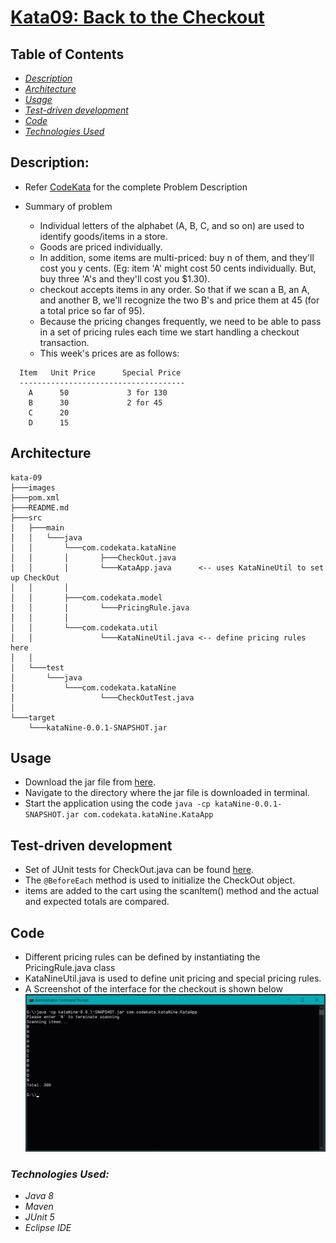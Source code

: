 # [Kata09: Back to the Checkout](http://codekata.com/kata/kata09-back-to-the-checkout/)

## Table of Contents

- _[Description](#description)_
- _[Architecture](#architecture)_
- _[Usage](#usage)_
- _[Test-driven development](#test-driven-development)_
- _[Code](#code)_
- _[Technologies Used](#technologies-used)_

## Description:

- Refer [CodeKata](http://codekata.com/kata/kata09-back-to-the-checkout/) for the complete Problem Description
- Summary of problem

  - Individual letters of the alphabet (A, B, C, and so on) are used to identify goods/items in a store.
  - Goods are priced individually.
  - In addition, some items are multi-priced: buy n of them, and they'll cost you y cents. (Eg: item 'A' might cost 50 cents individually. But, buy three 'A's and they'll cost you $1.30).
  - checkout accepts items in any order. So that if we scan a B, an A, and another B, we'll recognize the two B's and price them at 45 (for a total price so far of 95).
  - Because the pricing changes frequently, we need to be able to pass in a set of pricing rules each time we start handling a checkout transaction.
  - This week's prices are as follows:
```
  Item   Unit Price      Special Price
  -------------------------------------
    A      50             3 for 130
    B      30             2 for 45
    C      20
    D      15
```

## Architecture
```
kata-09
├───images
├───pom.xml
├───README.md
├───src
│   ├───main
│   │   └───java
│   │       └───com.codekata.kataNine
│   │       │       ├───CheckOut.java
│   │       │       └───KataApp.java      <-- uses KataNineUtil to set up CheckOut
│   │       │
│   │       ├───com.codekata.model
│   │       │       └───PricingRule.java
│   │       │
│   │       └───com.codekata.util
│   │               └───KataNineUtil.java <-- define pricing rules here
│   │
│   └───test
│       └───java
│           └───com.codekata.kataNine
│                   └───CheckOutTest.java
│
└───target
    └───kataNine-0.0.1-SNAPSHOT.jar
```

## Usage

- Download the jar file from [here](https://github.com/shivavamsi/kata-09/blob/master/target/kataNine-0.0.1-SNAPSHOT.jar?raw=true).
- Navigate to the directory where the jar file is downloaded in terminal.
- Start the application using the code `java -cp kataNine-0.0.1-SNAPSHOT.jar com.codekata.kataNine.KataApp`

## Test-driven development
- Set of JUnit tests for CheckOut.java can be found [here](https://raw.githubusercontent.com/shivavamsi/kata-09/master/src/test/java/com/codekata/kataNine/CheckOutTest.java).
- The `@BeforeEach` method is used to initialize the CheckOut object.
- items are added to the cart using the scanItem() method and the actual and expected totals are compared.

## Code
- Different pricing rules can be defined by instantiating the PricingRule.java class
- KataNineUtil.java is used to define unit pricing and special pricing rules.
- A Screenshot of the interface for the checkout is shown below
  ![Item Pricing](images/image02.jpg)

### _Technologies Used:_

- _Java 8_
- _Maven_
- _JUnit 5_
- _Eclipse IDE_
